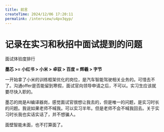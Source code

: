 ```yaml
---
title: 前言
createTime: 2024/12/06 17:20:11
permalink: /interview/u4pv3qyp/
---
```

# 记录在实习和秋招中面试提到的问题

面试体验度排行 

**墨芯 >= 小红书 > 小米 > 卓驭 > 百度 ≈ 辉羲 > 字节**

一开始拿了小米的训练框架优化的岗位，是汽车智能驾驶相关业务的。可惜去不了。沟通offer是否能留到寒假，面试官向领导申请之后，不可以。实习生应该就要尽快入职的。

墨芯的岗是AI编译器岗，感觉面试官很想让我去的，但是唯一的问题，是实习时长的问题。我说如果老师不喊我。可以实习半年。但是老师不会不喊我回去。关于实习时长我也实话实话了，并不想骗人。

面壁智能未面，也不打算面了。